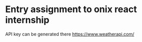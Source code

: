 # Entry assignment to onix react internship

API key can be generated there https://www.weatherapi.com/